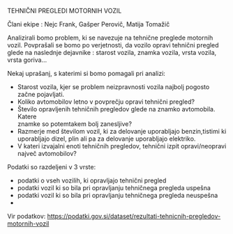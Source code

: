 TEHNIČNI PREGLEDI MOTORNIH VOZIL

Člani ekipe : Nejc Frank, Gašper Perovič, Matija Tomažič

Analizirali bomo problem, ki se navezuje na tehnične preglede motornih vozil. Povprašali se bomo po verjetnosti, 
da vozilo opravi tehnični pregled glede na naslednje dejavnike : starost vozila, znamka vozila, vrsta vozila, vrsta goriva...

Nekaj uprašanj, s katerimi si bomo pomagali pri analizi:

- Starost vozila, kjer se problem neizpravnosti vozila najbolj pogosto začne pojavljati.
- Koliko avtomobilov letno v povprečju opravi tehnični pregled?
- Število opravljenih tehničnih pregledov glede na znamko avtomobila. Katere     
  znamke so potemtakem bolj zanesljive?
- Razmerje med številom vozil, ki za delovanje uporabljajo benzin,tistimi ki 
  uporabljajo dizel, plin ali pa za delovanje uporabljajo elektriko.
- V kateri izvajalni enoti tehničnih pregledov, tehnični izpit opravi/neopravi 
  največ avtomobilov?

Podatki so razdeljeni v 3 vrste:
- podatki o vseh vozilih, ki opravljajo tehnični pregled
- podatki vozil ki so bila pri opravljanju tehničnega pregleda uspešna
- podatki vozil ki so bila pri opravljanju tehničnega pregleda neuspešna
- 
Vir podatkov: https://podatki.gov.si/dataset/rezultati-tehnicnih-pregledov-motornih-vozil

